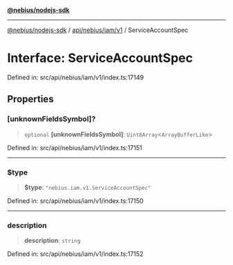 [**@nebius/nodejs-sdk**](../../../../../README.md)

---

[@nebius/nodejs-sdk](../../../../../README.md) / [api/nebius/iam/v1](../README.md) / ServiceAccountSpec

# Interface: ServiceAccountSpec

Defined in: src/api/nebius/iam/v1/index.ts:17149

## Properties

### \[unknownFieldsSymbol\]?

> `optional` **\[unknownFieldsSymbol\]**: `Uint8Array`\<`ArrayBufferLike`\>

Defined in: src/api/nebius/iam/v1/index.ts:17151

---

### $type

> **$type**: `"nebius.iam.v1.ServiceAccountSpec"`

Defined in: src/api/nebius/iam/v1/index.ts:17150

---

### description

> **description**: `string`

Defined in: src/api/nebius/iam/v1/index.ts:17152
